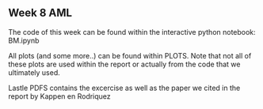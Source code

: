 ## Week 8 AML

The code of this week can be found within the interactive python notebook: BM.ipynb

All plots (and some more..) can be found within PLOTS. Note that not all of these plots are used within the report or actually from the code that we ultimately used.

Lastle PDFS contains the excercise as well as the paper we cited in the report by Kappen en Rodriquez